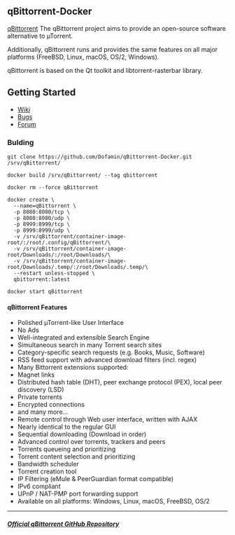 ## qBittorrent-Docker

[qBittorrent](https://www.qbittorrent.org/) The qBittorrent project aims to provide an open-source software alternative to µTorrent.

Additionally, qBittorrent runs and provides the same features on all major platforms (FreeBSD, Linux, macOS, OS/2, Windows).

qBittorrent is based on the Qt toolkit and libtorrent-rasterbar library.

## Getting Started

* [Wiki](https://github.com/qbittorrent/qBittorrent/wiki)
* [Bugs](https://github.com/qbittorrent/qBittorrent/issues)
* [Forum](https://qbforums.shiki.hu/)

### Bulding

```shell
git clone https://github.com/Dofamin/qBittorrent-Docker.git /srv/qBittorrent/

docker build /srv/qBittorrent/ --tag qbittorrent 

docker rm --force qBittorrent

docker create \
  --name=qBittorrent \
  -p 8080:8080/tcp \
  -p 8080:8080/udp \
  -p 8999:8999/tcp \
  -p 8999:8999/udp \
  -v /srv/qBittorrent/container-image-root/:/root/.config/qBittorrent/\
  -v /srv/qBittorrent/container-image-root/Downloads/:/root/Downloads/\
  -v /srv/qBittorrent/container-image-root/Downloads/.temp/:/root/Downloads/.temp/\
  --restart unless-stopped \
  qbittorrent:latest

docker start qBittorrent
```

#### qBittorrent Features

* Polished µTorrent-like User Interface
* No Ads
* Well-integrated and extensible Search Engine
* Simultaneous search in many Torrent search sites
* Category-specific search requests (e.g. Books, Music, Software)
* RSS feed support with advanced download filters (incl. regex)
* Many Bittorrent extensions supported:
* Magnet links
* Distributed hash table (DHT), peer exchange protocol (PEX), local peer discovery (LSD)
* Private torrents
* Encrypted connections
* and many more...
* Remote control through Web user interface, written with AJAX
* Nearly identical to the regular GUI
* Sequential downloading (Download in order)
* Advanced control over torrents, trackers and peers
* Torrents queueing and prioritizing
* Torrent content selection and prioritizing
* Bandwidth scheduler
* Torrent creation tool
* IP Filtering (eMule & PeerGuardian format compatible)
* IPv6 compliant
* UPnP / NAT-PMP port forwarding support
* Available on all platforms: Windows, Linux, macOS, FreeBSD, OS/2

---

##### [Official qBittorrent GitHub Repository](https://github.com/qbittorrent/qBittorrent)

